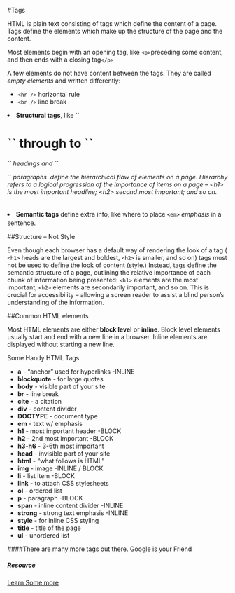 #Tags

HTML is plain text consisting of tags which define the content of a page. Tags define the elements which make up the structure of the page and the content. 

Most elements begin with an opening tag, like ``<p>``preceding some content, and then ends with a closing tag``</p>``

A few elements do not have content between the tags. They are called <em>empty elements</em> and written differently:
<ul>
<li><code>&lt;hr /&gt;</code> horizontal rule</li>
<li><code>&lt;br /&gt;</code> line break</li>
</ul>


<li><strong>Structural tags</strong>, like ``<h1>`` through to ``<h6>`` <em>headings</em> and ``<p>`` <em>paragraphs</em>&nbsp; define the hierarchical flow of elements on a page. Hierarchy refers to a logical progression of the importance of items on a page – &lt;h1&gt; is the most important headline; &lt;h2&gt; second most important; and so on.</li>

<li><strong>Semantic tags</strong> define<span style="line-height: 1.5;">&nbsp;extra info, like where to place <code>&lt;em&gt;</code> <em>emphasis</em> in a sentence.</span></li>

##Structure – Not Style
<p>Even though each browser has a default way of rendering the look of a tag (
<code>&lt;h1&gt;</code> 
heads are the largest and boldest, <code>&lt;h2&gt;</code> is smaller, and so on) tags must not be used to define the look of content (style.) Instead, tags define the semantic structure of a page, outlining the relative importance of each chunk of information being presented: <code>&lt;h1&gt;</code> elements are the most important, <code>&lt;h2&gt;</code> elements are secondarily important, and so on. This is crucial for accessibility – allowing a screen reader to assist a blind person’s understanding of the information.</p>


##Common HTML elements
<p>Most HTML elements are either <strong>block level</strong> or <strong>inline</strong>. Block level elements usually start and end with a new line in a browser. Inline elements are displayed without starting a new line.</p>


	
Some Handy HTML Tags<br>

<ul>
<li><strong>a</strong> - “anchor” used for hyperlinks -INLINE</li>
<li><strong>blockquote</strong> - for large quotes</li>
<li><strong>body</strong> - visible part of your site</li>
<li><strong>br</strong> - line break</li>
<li><strong>cite</strong> - a citation</li>
<li><strong>div</strong> - content divider</li>
<li><strong>DOCTYPE</strong> - document type</li>
<li><strong>em</strong> - text w/ emphasis</li>
<li><strong>h1</strong> - most important header -BLOCK</li>
<li><strong>h2</strong> - 2nd most important -BLOCK</li>
<li><strong>h3-h6</strong> - 3-6th most important</li>
<li><strong>head</strong> - invisible part of your site</li>
<li><strong>html</strong> - “what follows is HTML”</li>
<li><strong>img</strong> - image -INLINE / BLOCK</li>
<li><strong>li</strong> - list item -BLOCK</li>
<li><strong>link</strong> - to attach CSS stylesheets</li>
<li><strong>ol</strong> - ordered list</li>
<li><strong>p</strong> - paragraph -BLOCK </li>
<li><strong>span</strong> - inline content divider -INLINE</li>
<li><strong>strong</strong> - strong text emphasis -INLINE</li>
<li><strong>style</strong> - for inline CSS styling</li>
<li><strong>title</strong> - title of the page</li>
<li><strong>ul</strong> - unordered list</li>
</ul>
</div>


####There are many more tags out there. Google is your Friend
<h5>Resource </h5><a href="http://www.w3resource.com/html5">Learn Some more</a>

